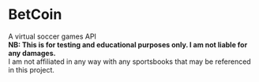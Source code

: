 # BetCoin
A virtual soccer games API
<br>
<b>NB: This is for testing and educational purposes only. I am not liable for any damages. </b>
<br>
I am not affiliated in any way with any sportsbooks that may be referenced in this project.
